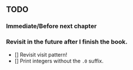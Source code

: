 ## TODO

### Immediate/Before next chapter


### Revisit in the future after I finish the book.
- [] Revisit visit pattern!
- [] Print integers without the `.0` suffix.